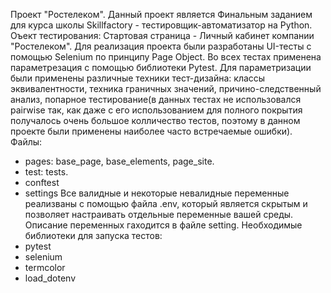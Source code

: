  Проект "Ростелеком".
 Данный проект является Финальным заданием для курса школы Skillfactory - тестировщик-автоматизатор на Python.
 Оъект тестирования: Стартовая страница - Личный кабинет компании "Ростелеком".
 Для реализация проекта были разработаны UI-тесты с помощью Selenium по принципу Page Object. Во всех тестах применена параметрезация с помощью библиотеки Pytest. Для параметризации были применены различные техники тест-дизайна: классы эквивалентности, техника граничных значений, причино-следственный анализ, попарное тестирование(в данных тестах не использовался pairwise так, как даже с его использованием для полного покрытия получалось очень большое колличество тестов, поэтому в данном проекте были применены наиболее часто встречаемые ошибки).
 Файлы:
- pages: base_page, base_elements, page_site.
- test: tests.
- conftest
- settings
  Все валидные и некоторые невалидные переменные реализваны с помощью файла .env, который является скрытым и позволяет настраивать отдельные переменные вашей среды. Описание переменных гаходится в файле setting.
  Необходимые библиотеки для запуска тестов:
- pytest
- selenium
- termcolor
- load_dotenv

